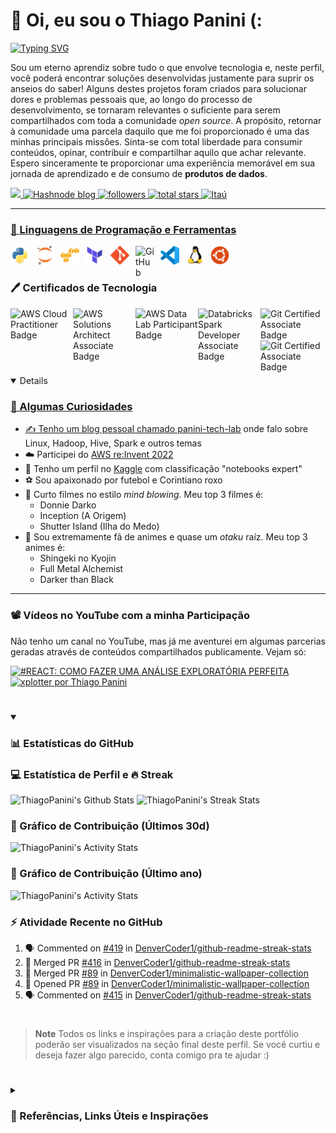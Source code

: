 # 🎲 Oi, eu sou o Thiago Panini (:
  
<p align="left">
  <a href="https://git.io/typing-svg">
    <img src="https://readme-typing-svg.demolab.com?font=Consolas&pause=1000&color=FE209B&width=500&height=45&lines=Engenheiro+de+Analytics+apaixonado+por+dados;Um+life+long+learner+em+aprendizado+contínuo;Contribuindo+com+a+comunidade+open+source" alt="Typing SVG" /></a>
</p>

Sou um eterno aprendiz sobre tudo o que envolve tecnologia e, neste perfil, você poderá encontrar soluções desenvolvidas justamente para suprir os anseios do saber! Alguns destes projetos foram criados para solucionar dores e problemas pessoais que, ao longo do processo de desenvolvimento, se tornaram relevantes o suficiente para serem compartilhados com toda a comunidade _open source_. A propósito, retornar à comunidade uma parcela daquilo que me foi proporcionado é uma das minhas principais missões. Sinta-se com total liberdade para consumir conteúdos, opinar, contribuir e compartilhar aquilo que achar relevante. Espero sinceramente te proporcionar uma experiência memorável em sua jornada de aprendizado e de consumo de **produtos de dados**.

<p align="left">
  
  <a href="https://www.linkedin.com/in/thiago-panini/" target="_blank">
    <img src="https://img.shields.io/badge/-LinkedIn-%230077B5?style=for-the-badge&logo=linkedin&logoColor=white" target="_blank">
  </a> 
  
  <a href="https://panini.hashnode.dev/">
    <img alt="Hashnode blog" title="Hashnode blog" src="https://custom-icon-badges.demolab.com/static/v1?logo=hashnode-blog&label=panini-tech-lab&message=blog&labelColor=1836B4&color=1E40DB&style=for-the-badge"
  </a>
  
  <a href="https://github.com/ThiagoPanini?tab=followers">
    <img alt="followers" title="Follow me on Github" src="https://custom-icon-badges.demolab.com/github/followers/ThiagoPanini?color=673FCF&labelColor=542DB5&style=for-the-badge&logo=person-add&label=Follow&logoColor=white"/>
  </a>
  
  <a href="https://github.com/ThiagoPanini?tab=repositories&sort=stargazers">
    <img alt="total stars" title="Total stars on GitHub" src="https://custom-icon-badges.demolab.com/github/stars/ThiagoPanini?labelColor=9C2FA1&color=B437B9&style=for-the-badge&logo=star"/>
  </a>
  
  <a href="https://www.itau.com.br/">
    <img alt="Itaú" title="Itaú" src="https://custom-icon-badges.demolab.com/static/v1?logo=itau&label=working+@&message=itau&labelColor=E1017C&color=FE209B&style=for-the-badge"
  </a>
    
</p>

___

### 🧰 Linguagens de Programação e Ferramentas
    
<a href="https://www.python.org/"><img align="left" alt="Python" width="30px" style="padding-right:10px;" src="https://raw.githubusercontent.com/devicons/devicon/master/icons/python/python-original.svg"/></a>
<a href="https://jupyter.org/"><img align="left" alt="Jupyter" width="30px" style="padding-right:10px;" src="https://raw.githubusercontent.com/devicons/devicon/master/icons/jupyter/jupyter-original.svg"/></a>
<a href="https://aws.amazon.com/"><img align="left" alt="AWS" width="30px" style="padding-right:10px;" src="https://raw.githubusercontent.com/devicons/devicon/master/icons/amazonwebservices/amazonwebservices-original.svg"/></a>
<a href="https://www.terraform.io/"><img align="left" alt="Terraform" width="30px" style="padding-right:10px;" src="https://raw.githubusercontent.com/devicons/devicon/master/icons/terraform/terraform-original.svg"/></a>
<a href="https://git-scm.com/"><img align="left" alt="Git" width="30px" style="padding-right:10px;" src="https://raw.githubusercontent.com/devicons/devicon/master/icons/git/git-original.svg"/></a>
<a href="https://github.com/"><img align="left" alt="GitHub" width="30px" style="padding-right:10px;" src="https://user-images.githubusercontent.com/3369400/139447912-e0f43f33-6d9f-45f8-be46-2df5bbc91289.png"/></a>
<a href="https://code.visualstudio.com/"><img align="left" alt="VSCode" width="30px" style="padding-right:10px;" src="https://raw.githubusercontent.com/devicons/devicon/master/icons/vscode/vscode-original.svg"/></a>
<a href="https://www.linux.org/"><img align="left" alt="Linux" width="30px" style="padding-right:10px;" src="https://raw.githubusercontent.com/devicons/devicon/master/icons/linux/linux-original.svg"/></a>
<a href="https://ubuntu.com/"><img align="left" alt="Ubuntu" width="30px" style="padding-right:10px;" src="https://raw.githubusercontent.com/devicons/devicon/master/icons/ubuntu/ubuntu-plain.svg"/></a>

<br>
    
#

### 🖊️ Certificados de Tecnologia
    
<a href="https://www.credly.com/badges/f335a372-aa8d-4136-8d1e-9d1d2d9d2a38/public_url"><img src="https://images.credly.com/size/340x340/images/00634f82-b07f-4bbd-a6bb-53de397fc3a6/image.png" alt="AWS Cloud Practitioner Badge" align="left" width="100px">
<a href="https://www.credly.com/badges/8e6de88a-26c1-4c4f-ac54-7a0d7d97fe10/public_url"><img src="https://images.credly.com/size/340x340/images/0e284c3f-5164-4b21-8660-0d84737941bc/image.png" alt="AWS Solutions Architect Associate Badge" align="left" width="100px">
<a href="https://www.credly.com/badges/e5949fce-1c22-4bab-8f45-dff46640d228/public_url"><img src="https://i.imgur.com/wvK1S2e.png" alt="AWS Data Lab Participant Badge" align="left" width="100px">
<a href="https://credentials.databricks.com/f1bb0675-099c-491c-a49a-79d441e44cfa"><img src="https://api.accredible.com/v1/frontend/credential_website_embed_image/badge/59187797" alt="Databricks Spark Developer Associate Badge" align="left" width="100px">
<a href="https://www.credly.com/badges/7a88d71f-81be-4e21-8a63-7ddaff612bef/public_url"><img src="https://images.credly.com/size/340x340/images/6adcf7e5-c142-48d5-8033-9c7900de3f14/image.png" alt="Git Certified Associate Badge" align="left" width="100px">
<a href="https://www.credly.com/badges/c0805964-6faf-4910-a050-be3c71ebf95e/public_url"><img src="https://images.credly.com/size/340x340/images/14744318-8d6a-49c3-971d-6a4a0f524925/Certification_Designer_Core.png" alt="Git Certified Associate Badge" align="left" width="100px">



<br>
<br>
<br>
<br>

#
    
<details open>
  <summary><h3>🤔 Algumas Curiosidades</h3></summary>
  
  - ✍️ Tenho um blog pessoal chamado [panini-tech-lab](https://panini.hashnode.dev/) onde falo sobre Linux, Hadoop, Hive, Spark e outros temas
  - ☁️ Participei do [AWS re:Invent 2022](https://reinvent.awsevents.com/)
  - 🤖 Tenho um perfil no [Kaggle](https://www.kaggle.com/thiagopanini) com classificação "notebooks expert"
  - ⚽ Sou apaixonado por futebol e Corintiano roxo
  - 🤯 Curto filmes no estilo _mind blowing_. Meu top 3 filmes é:
    - Donnie Darko
    - Inception (A Origem)
    - Shutter Island (Ilha do Medo)
  - 🏯 Sou extremamente fã de animes e quase um _otaku_ raíz. Meu top 3 animes é:
    - Shingeki no Kyojin
    - Full Metal Alchemist
    - Darker than Black
 
  
</details>
    
___

### 📽️ Vídeos no YouTube com a minha Participação

Não tenho um canal no YouTube, mas já me aventurei em algumas parcerias geradas através de conteúdos compartilhados publicamente. Vejam só:

<!-- BEGIN YOUTUBE-CARDS -->
[![#REACT: COMO FAZER UMA ANÁLISE EXPLORATÓRIA PERFEITA](https://ytcards.demolab.com/?id=mQ9hffS6Au8&title=COMO+FAZER+UMA+ANALISE+EXPLORATORIA+PERFEITA&lang=eu&background_color=%230d1117&title_color=%23ffffff&stats_color=%23dedede&width=250&duration=647 "COMO FAZER UMA ANÁLISE EXPLORATÓRIA PERFEITA")](https://www.youtube.com/watch?v=mQ9hffS6Au8)
[![xplotter por Thiago Panini](https://ytcards.demolab.com/?id=mu82n6Vf9sw&title=xplotter+por+Thiago+Panini&background_color=%230d1117&title_color=%23ffffff&stats_color=%23dedede&width=250&duration=647 "Chego a tremer só de pensar em plotar: xplotter (Thiago Panini)")](https://www.youtube.com/watch?v=mu82n6Vf9sw)
<!-- END YOUTUBE-CARDS -->
    
#
    
<details open>
  <summary><h3>📊 Estatísticas do GitHub</h3></summary>
   
  <h3>💻 Estatística de Perfil e 🔥 Streak</h3>
  <img alt="ThiagoPanini's Github Stats" src="https://github-readme-stats-sigma-five.vercel.app/api/?username=ThiagoPanini&show_icons=true&theme=tokyonight&hide_border=true" height="165px"/></a>  
  <img alt="ThiagoPanini's Streak Stats" src="https://streak-stats.demolab.com/?user=ThiagoPanini&theme=tokyonight&hide_border=true" height="165px"/></a>
  <br/>
  
  <h3>💪 Gráfico de Contribuição (Últimos 30d)</h3>
  <img alt="ThiagoPanini's Activity Stats" src="https://github-readme-activity-graph.cyclic.app/graph/?username=ThiagoPanini&theme=tokyo-night&hide_border=true"/></a>
  <br/>
  
  <h3>🦾 Gráfico de Contribuição (Último ano)</h3>
  <img alt="ThiagoPanini's Activity Stats" src="http://github-profile-summary-cards.vercel.app/api/cards/profile-details?username=ThiagoPanini&theme=tokyonight&hide_border=true"/></a>
  <br>
  
  <h3>⚡ Atividade Recente no GitHub</h3>
  <!-- https://github.com/jamesgeorge007/github-activity-readme -->
  <!--START_SECTION:activity-->

1. 🗣 Commented on [#419](https://github.com/DenverCoder1/github-readme-streak-stats/issues/419) in [DenverCoder1/github-readme-streak-stats](https://github.com/DenverCoder1/github-readme-streak-stats)
2. 🎉 Merged PR [#416](https://github.com/DenverCoder1/github-readme-streak-stats/pull/416) in [DenverCoder1/github-readme-streak-stats](https://github.com/DenverCoder1/github-readme-streak-stats)
3. 🎉 Merged PR [#89](https://github.com/DenverCoder1/minimalistic-wallpaper-collection/pull/89) in [DenverCoder1/minimalistic-wallpaper-collection](https://github.com/DenverCoder1/minimalistic-wallpaper-collection)
4. 💪 Opened PR [#89](https://github.com/DenverCoder1/minimalistic-wallpaper-collection/pull/89) in [DenverCoder1/minimalistic-wallpaper-collection](https://github.com/DenverCoder1/minimalistic-wallpaper-collection)
5. 🗣 Commented on [#415](https://github.com/DenverCoder1/github-readme-streak-stats/issues/415) in [DenverCoder1/github-readme-streak-stats](https://github.com/DenverCoder1/github-readme-streak-stats)
<!--END_SECTION:activity-->
    
</details>  
  
#

> **Note**
> Todos os links e inspirações para a criação deste portfólio poderão ser visualizados na seção final deste perfil. Se você curtiu e deseja fazer algo parecido, conta comigo pra te ajudar :)
  
#

<details>
  <summary><h3>🔗 Referências, Links Úteis e Inspirações</h3></summary>
   
  - Perfis dos devs [@ForrestKnight](https://github.com/forrestknight), [@DenverCoder1](https://github.com/DenverCoder1), [@CodeSTACKr](https://github.com/codeSTACKr), [@rishavchanda](https://github.com/rishavchanda), [@rafaballerini](https://github.com/rafaballerini) e [@arthurspk](https://github.com/arthurspk)
  - [DenverCoder1/readme-typing-svg](https://github.com/DenverCoder1/readme-typing-svg) para escrita dinâmica no início da página
  - [DenverCoder1/custom-icon-badges](https://github.com/DenverCoder1/custom-icon-badges) para criação de ícones customizados nas _badges_ (ex: hashnode e Itaú)
  - [devicons/devicon](https://github.com/devicons/devicon) para uso de ícones de tecnologias e ferramentas
  - [DenverCoder1/github-readme-youtube-cards](https://github.com/DenverCoder1/github-readme-youtube-cards) para personalização de cards de vídeos do YouTube
  - [anuraghazra/github-readme-stats](https://github.com/anuraghazra/github-readme-stats) para estatísticas de perfil e atividades do GitHub
  
</details>
